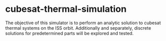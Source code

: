cubesat-thermal-simulation
==========================
The objective of this simulator is to perform an analytic solution to cubesat thermal systems on the ISS orbit. Additionally and separately, discrete solutions for predetermined parts will be explored and tested. 
